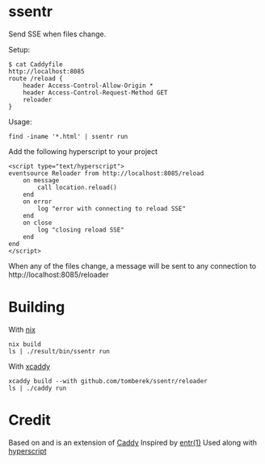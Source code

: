 # ssentr

Send SSE when files change.

Setup:
```
$ cat Caddyfile
http://localhost:8085
route /reload {
	header Access-Control-Allow-Origin *
	header Access-Control-Request-Method GET
    reloader
}
```

Usage:
```
find -iname '*.html' | ssentr run
```

Add the following hyperscript to your project
```
<script type="text/hyperscript">
eventsource Reloader from http://localhost:8085/reload
    on message
        call location.reload()
    end
    on error
        log "error with connecting to reload SSE"
    end
    on close
        log "closing reload SSE"
    end
end
</script>
```

When any of the files change, a message will be sent to any connection to http://localhost:8085/reloader

# Building

With [nix](https://nixos.org/download.html)
```
nix build
ls | ./result/bin/ssentr run
```

With [xcaddy](https://github.com/caddyserver/xcaddy)
```
xcaddy build --with github.com/tomberek/ssentr/reloader
ls | ./caddy run
```

# Credit
Based on and is an extension of [Caddy](https://caddyserver.com/)
Inspired by [entr(1)](https://eradman.com/entrproject/)
Used along with [hyperscript](https://hyperscript.org/)
